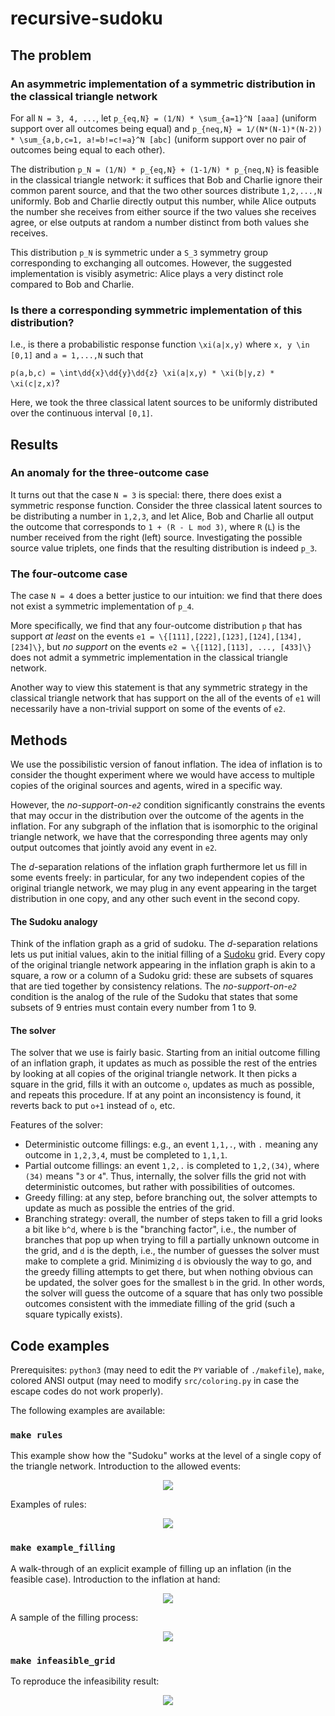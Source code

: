 # recursive-sudoku

## The problem

### An asymmetric implementation of a symmetric distribution in the classical triangle network

For all `N = 3, 4, ...`, 
let `p_{eq,N} = (1/N) * \sum_{a=1}^N [aaa]` (uniform support over all outcomes being equal) 
and `p_{neq,N} = 1/(N*(N-1)*(N-2)) * \sum_{a,b,c=1, a!=b!=c!=a}^N [abc]` (uniform support over no pair of outcomes being equal to each other).

The distribution `p_N = (1/N) * p_{eq,N} + (1-1/N) * p_{neq,N}` is feasible in the classical triangle network: 
it suffices that Bob and Charlie ignore their common parent source, and that the two other sources distribute `1,2,...,N` uniformly. 
Bob and Charlie directly output this number,
while Alice outputs the number she receives from either source if the two values she receives agree, or else outputs at random a number distinct from both values she receives.

This distribution `p_N` is symmetric under a `S_3` symmetry group corresponding to exchanging all outcomes. 
However, the suggested implementation is visibly asymetric: Alice plays a very distinct role compared to Bob and Charlie.

### Is there a corresponding symmetric implementation of this distribution?

I.e., is there a probabilistic response function `\xi(a|x,y)` where `x, y \in [0,1]` and `a = 1,...,N` such that

`p(a,b,c) = \int\dd{x}\dd{y}\dd{z} \xi(a|x,y) * \xi(b|y,z) * \xi(c|z,x)`?

Here, we took the three classical latent sources to be uniformly distributed over the continuous interval `[0,1]`.

## Results

### An anomaly for the three-outcome case

It turns out that the case `N = 3` is special: there, there does exist a symmetric response function. 
Consider the three classical latent sources to be distributing a number in `1,2,3`, 
and let Alice, Bob and Charlie all output the outcome that corresponds to `1 + (R - L mod 3)`, where `R` (`L`) is the number received from the right (left) source.
Investigating the possible source value triplets, one finds that the resulting distribution is indeed `p_3`.

### The four-outcome case

The case `N = 4` does a better justice to our intuition: we find that there does not exist a symmetric implementation of `p_4`.

More specifically, we find that any four-outcome distribution `p` that has support *at least* on the events `e1 = \{[111],[222],[123],[124],[134], [234]\}`, but *no support* on the events `e2 = \{[112],[113], ..., [433]\}` does not admit a symmetric implementation in the classical triangle network.

Another way to view this statement is that any symmetric strategy in the classical triangle network that has support on the all of the events of `e1` will necessarily have a non-trivial support on some of the events of `e2`.

## Methods

We use the possibilistic version of fanout inflation. 
The idea of inflation is to consider the thought experiment where we would have access to multiple copies of the original sources and agents, wired in a specific way.

However, the *no-support-on-`e2`* condition significantly constrains the events that may occur in the distribution over the outcome of the agents in the inflation.
For any subgraph of the inflation that is isomorphic to the original triangle network, we have that the corresponding three agents may only output outcomes that jointly avoid any event in `e2`.

The *d*-separation relations of the inflation graph furthermore let us fill in some events freely: in particular, for any two independent copies of the original triangle network, we may plug in any event appearing in the target distribution in one copy, and any other such event in the second copy.

#### The Sudoku analogy

Think of the inflation graph as a grid of sudoku. 
The *d*-separation relations lets us put initial values, akin to the initial filling of a [Sudoku](https://en.wikipedia.org/wiki/Sudoku) grid.
Every copy of the original triangle network appearing in the inflation graph is akin to a square, a row or a column of a Sudoku grid:
these are subsets of squares that are tied together by consistency relations.
The *no-support-on-`e2`* condition is the analog of the rule of the Sudoku that states that some subsets of 9 entries must contain every number from 1 to 9.

#### The solver

The solver that we use is fairly basic. Starting from an initial outcome filling of an inflation graph, it updates as much as possible the rest of the entries by looking at all copies of the original triangle network.
It then picks a square in the grid, fills it with an outcome `o`, updates as much as possible, and repeats this procedure.
If at any point an inconsistency is found, it reverts back to put `o+1` instead of `o`, etc.

Features of the solver:

- Deterministic outcome fillings: e.g., an event `1,1,.`, with `.` meaning any outcome in `1,2,3,4`, must be completed to `1,1,1`.
- Partial outcome fillings: an event `1,2,.` is completed to `1,2,(34)`, where `(34)` means "`3` or `4`".
Thus, internally, the solver fills the grid not with deterministic outcomes, but rather with possibilities of outcomes.
- Greedy filling: at any step, before branching out, the solver attempts to update as much as possible the entries of the grid.
- Branching strategy: overall, the number of steps taken to fill a grid looks a bit like `b^d`, where `b` is the "branching factor",
i.e., the number of branches that pop up when trying to fill a partially unknown outcome in the grid, and 
`d` is the depth, i.e., the number of guesses the solver must make to complete a grid.
Minimizing `d` is obviously the way to go, and the greedy filling attempts to get there,
but when nothing obvious can be updated, the solver goes for the smallest `b` in the grid. 
In other words, the solver will guess the outcome of a square that has only two possible outcomes consistent with the immediate filling of the grid
(such a square typically exists).

## Code examples

Prerequisites: `python3` (may need to edit the `PY` variable of `./makefile`), `make`, colored ANSI output (may need to modify `src/coloring.py` in case the escape codes do not work properly).

The following examples are available:

### `make rules` 

This example show how the "Sudoku" works at the level of a single copy of the triangle network.
Introduction to the allowed events:
<p align="center">
  <img src="https://github.com/seemann5/recursive-sudoku/blob/main/out/out_rules.png" />
</p>
Examples of rules:
<p align="center">
  <img src="https://github.com/seemann5/recursive-sudoku/blob/main/out/out_rules_2.png" />
</p>

### `make example_filling` 

A walk-through of an explicit example of filling up an inflation (in the feasible case).
Introduction to the inflation at hand:
<p align="center">
  <img src="https://github.com/seemann5/recursive-sudoku/blob/main/out/out_example_filling.png" />
</p>
A sample of the filling process:
<p align="center">
  <img src="https://github.com/seemann5/recursive-sudoku/blob/main/out/out_example_filling_2.png" />
</p>

### `make infeasible_grid`

To reproduce the infeasibility result:
<p align="center">
  <img src="https://github.com/seemann5/recursive-sudoku/blob/main/out/out_infeasible_grid.png" />
</p>
